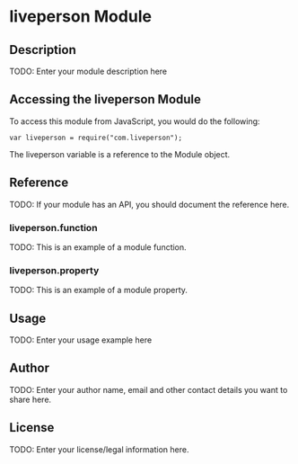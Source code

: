 # liveperson Module

## Description

TODO: Enter your module description here

## Accessing the liveperson Module

To access this module from JavaScript, you would do the following:

    var liveperson = require("com.liveperson");

The liveperson variable is a reference to the Module object.

## Reference

TODO: If your module has an API, you should document
the reference here.

### liveperson.function

TODO: This is an example of a module function.

### liveperson.property

TODO: This is an example of a module property.

## Usage

TODO: Enter your usage example here

## Author

TODO: Enter your author name, email and other contact
details you want to share here.

## License

TODO: Enter your license/legal information here.
